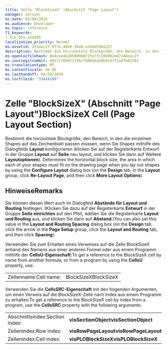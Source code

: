 ```yaml
---
title: Zelle "BlockSizeX" (Abschnitt "Page Layout")
manager: soliver
ms.date: 03/09/2015
ms.audience: Developer
ms.topic: reference
f1_keywords:
- Vis_DSS.chm105
localization_priority: Normal
ms.assetid: 253aac17-077e-48e0-39a8-a3abd5d4a257
description: Bestimmt die horizontale Blockgröße, den Bereich, in den jedes Ihrer Shapes auf das Zeichenblatt passen muss, wenn Sie Shapes mithilfe des Dialogfelds Layout konfigurieren (klicken Sie auf der Registerkarte Entwurf in der Gruppe Layout auf Re-Layout Seite, und klicken Sie dann auf Weitere Layoutoptionen).
ms.openlocfilehash: 8e4cee4b2059d9b8f2fe77c2d4902e67246eac2f
ms.sourcegitcommit: 8657170d071f9bcf680aba50b9c07f2a4fb82283
ms.translationtype: MT
ms.contentlocale: de-DE
ms.lasthandoff: 04/28/2019
ms.locfileid: "33424189"
---
```

# <a name="blocksizex-cell-page-layout-section"></a><span data-ttu-id="37623-103">Zelle "BlockSizeX" (Abschnitt "Page Layout")</span><span class="sxs-lookup"><span data-stu-id="37623-103">BlockSizeX Cell (Page Layout Section)</span></span>

<span data-ttu-id="37623-104">Bestimmt die horizontale Blockgröße, den Bereich, in den die einzelnen Shapes auf das Zeichenblatt passen müssen, wenn Sie Shapes mithilfe des Dialogfelds **Layout** konfigurieren (klicken Sie auf der Registerkarte Entwurf in der Gruppe **Layout** auf **Seite** neu layout, und klicken Sie dann auf Weitere **Layoutoptionen**). </span><span class="sxs-lookup"><span data-stu-id="37623-104">Determines the horizontal block size, the area in which each of your shapes must fit on the drawing page when you lay out shapes by using the **Configure Layout** dialog box (on the **Design** tab, in the **Layout** group, click **Re-Layout Page**, and then click **More Layout Options**).</span></span>
  
## <a name="remarks"></a><span data-ttu-id="37623-105">Hinweise</span><span class="sxs-lookup"><span data-stu-id="37623-105">Remarks</span></span>

<span data-ttu-id="37623-106">Sie können diesen Wert auch im Dialogfeld **Abstände für Layout und Routing** festlegen. (Klicken Sie dazu auf der Registerkarte **Entwurf** in der Gruppe **Seite einrichten** auf den Pfeil, wählen Sie die Registerkarte **Layout und Routing** aus, und klicken Sie dann auf **Abstand**.)</span><span class="sxs-lookup"><span data-stu-id="37623-106">You can also set this value in the **Layout and Routing Spacing** dialog box (on the **Design** tab, click the arrow in the **Page Setup** group, click the **Layout and Routing** tab, and then click **Spacing**).</span></span>
  
<span data-ttu-id="37623-107">Verwenden Sie zum Erhalten eines Verweises auf die Zelle BlockSizeX anhand des Namens aus einer anderen Formel oder aus einem Programm mithilfe der **CellsU-Eigenschaft:**</span><span class="sxs-lookup"><span data-stu-id="37623-107">To get a reference to the BlockSizeX cell by name from another formula, or from a program by using the **CellsU** property, use:</span></span> 
  
|||
|:-----|:-----|
|<span data-ttu-id="37623-108">Zellenname:</span><span class="sxs-lookup"><span data-stu-id="37623-108">Cell name:</span></span>  <br/> |<span data-ttu-id="37623-109">BlockSizeX</span><span class="sxs-lookup"><span data-stu-id="37623-109">BlockSizeX</span></span>  <br/> |
   
<span data-ttu-id="37623-110">Verwenden Sie die **CellsSRC-Eigenschaft** mit den folgenden Argumenten, um einen Verweis auf die BlockSizeX-Zelle nach Index aus einem Programm zu erhalten:</span><span class="sxs-lookup"><span data-stu-id="37623-110">To get a reference to the BlockSizeX cell by index from a program, use the **CellsSRC** property with the following arguments:</span></span> 
  
|||
|:-----|:-----|
| <span data-ttu-id="37623-111">Abschnittsindex:</span><span class="sxs-lookup"><span data-stu-id="37623-111">Section index:</span></span>  <br/> |<span data-ttu-id="37623-112">**visSectionObject**</span><span class="sxs-lookup"><span data-stu-id="37623-112">**visSectionObject**</span></span> <br/> |
| <span data-ttu-id="37623-113">Zeilenindex:</span><span class="sxs-lookup"><span data-stu-id="37623-113">Row index:</span></span>  <br/> |<span data-ttu-id="37623-114">**visRowPageLayout**</span><span class="sxs-lookup"><span data-stu-id="37623-114">**visRowPageLayout**</span></span> <br/> |
| <span data-ttu-id="37623-115">Zellenindex:</span><span class="sxs-lookup"><span data-stu-id="37623-115">Cell index:</span></span>  <br/> |<span data-ttu-id="37623-116">**visPLOBlockSizeX**</span><span class="sxs-lookup"><span data-stu-id="37623-116">**visPLOBlockSizeX**</span></span> <br/> |
   

